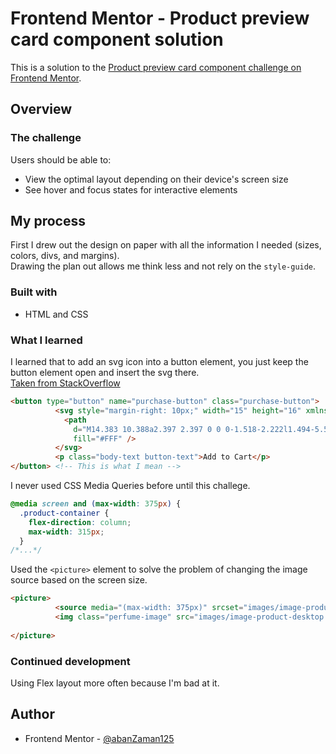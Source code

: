 # Frontend Mentor - Product preview card component solution

This is a solution to the [Product preview card component challenge on Frontend Mentor](https://www.frontendmentor.io/challenges/product-preview-card-component-GO7UmttRfa). 

## Overview

### The challenge

Users should be able to:

- View the optimal layout depending on their device's screen size
- See hover and focus states for interactive elements

## My process
First I drew out the design on paper with all the information I needed (sizes, colors, divs, and margins). 
<br />Drawing the plan out allows me think less and not rely on the `style-guide`.

### Built with
- HTML and CSS

### What I learned

I learned that to add an svg icon into a button element, you just keep the button element open and insert the svg there.
<br/>[Taken from StackOverflow](https://stackoverflow.com/questions/34393465/add-svg-icon-into-button-with-css-html)

```html
<button type="button" name="purchase-button" class="purchase-button">
          <svg style="margin-right: 10px;" width="15" height="16" xmlns="http://www.w3.org/2000/svg">
            <path
              d="M14.383 10.388a2.397 2.397 0 0 0-1.518-2.222l1.494-5.593a.8.8 0 0 0-.144-.695.8.8 0 0 0-.631-.28H2.637L2.373.591A.8.8 0 0 0 1.598 0H0v1.598h.983l1.982 7.4a.8.8 0 0 0 .799.59h8.222a.8.8 0 0 1 0 1.599H1.598a.8.8 0 1 0 0 1.598h.943a2.397 2.397 0 1 0 4.507 0h1.885a2.397 2.397 0 1 0 4.331-.376 2.397 2.397 0 0 0 1.12-2.021ZM11.26 7.99H4.395L3.068 3.196h9.477L11.26 7.991Zm-6.465 6.392a.8.8 0 1 1 0-1.598.8.8 0 0 1 0 1.598Zm6.393 0a.8.8 0 1 1 0-1.598.8.8 0 0 1 0 1.598Z"
              fill="#FFF" />
          </svg>
          <p class="body-text button-text">Add to Cart</p>
</button> <!-- This is what I mean -->
```


I never used CSS Media Queries before until this challege.
```css
@media screen and (max-width: 375px) {
  .product-container {
    flex-direction: column;
    max-width: 315px;
  }
/*...*/
```

Used the `<picture>` element to solve the problem of changing the image source based on the screen size.
```html
<picture>
          <source media="(max-width: 375px)" srcset="images/image-product-mobile.jpg">
          <img class="perfume-image" src="images/image-product-desktop.jpg" alt="Image of Gabrielle-Chanel-Paris perfume on cream 
                                                                                 background with leaves on bottom and top.">
</picture>
```

### Continued development

Using Flex layout more often because I'm bad at it.

## Author

- Frontend Mentor - [@abanZaman125](https://www.frontendmentor.io/profile/abanZaman125)
